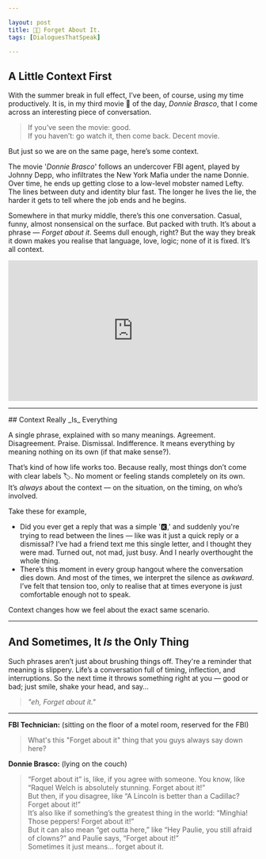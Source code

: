 ```yaml
---

layout: post
title: 👨🏻 Forget About It.
tags: [DialoguesThatSpeak]

---
```

## A Little Context First

With the summer break in full effect, I’ve been, of course, using my time productively. It is, in my third movie 🍿 of the day, *Donnie Brasco*, that I come across an interesting piece of conversation. 

> If you’ve seen the movie: good.  
> If you haven’t: go watch it, then come back. Decent movie.

But just so we are on the same page, here’s some context.

The movie '_Donnie Brasco_' follows an undercover FBI agent, played by Johnny Depp, who infiltrates the New York Mafia under the name Donnie. Over time, he ends up getting close to a low-level mobster named Lefty. The lines between duty and identity blur fast. The longer he lives the lie, the harder it gets to tell where the job ends and he begins. 

Somewhere in that murky middle, there’s this one conversation. Casual, funny, almost nonsensical on the surface. But packed with truth. It’s about a phrase — _Forget about it_. Seems dull enough, right? But the way they break it down makes you realise that language, love, logic; none of it is fixed. It’s all context.

<div style="position: relative; padding-bottom: 56.25%; height: 0; overflow: hidden; max-width: 560px; margin: 0 auto;">
  <iframe 
    src="https://www.youtube.com/embed/pS6zJ7IsJkM?si=bGfnsj3DUh71AjSq&amp;start=25" 
    style="position: absolute; top: 0; left: 0; width: 100%; height: 100%;" 
    frameborder="0" 
    allow="accelerometer; autoplay; clipboard-write; encrypted-media; gyroscope; picture-in-picture; web-share" 
    allowfullscreen 
    referrerpolicy="strict-origin-when-cross-origin"
    title="YouTube video player">
  </iframe>
</div>

<hr class="dots">
## Context Really _Is_ Everything

A single phrase, explained with so many meanings. Agreement. Disagreement. Praise. Dismissal. Indifference. It means everything by meaning nothing on its own (if that make sense?).

That’s kind of how life works too. Because really, most things don’t come with clear labels 🏷️. No moment or feeling stands completely on its own. It’s _always_ about the context — on the situation, on the timing, on who’s involved.

Take these for example,

- Did you ever get a reply that was a simple '🅺,' and suddenly you're trying to read between the lines — like was it just a quick reply or a dismissal? I’ve had a friend text me this single letter, and I thought they were mad. Turned out, not mad, just busy. And I nearly overthought the whole thing.
- There’s this moment in every group hangout where the conversation dies down. And most of the times, we interpret the silence as _awkward_. I’ve felt that tension too, only to realise that at times everyone is just comfortable enough not to speak. 

Context changes how we feel about the exact same scenario.

<hr class="dots">

## And Sometimes, It _Is_ the Only Thing

Such phrases aren’t just about brushing things off. They're a reminder that meaning is slippery.  Life’s a conversation full of timing, inflection, and interruptions. So the next time it throws something right at you — good or bad; just smile, shake your head, and say… 
> _"eh, Forget about it."_

<hr class="dots">

[^1]: Transcript (for those who couldn't get the convo without subtitles 🙃)

**FBI Technician:** (sitting on the floor of a motel room, reserved for the FBI) 

> What's this "Forget about it" thing that you guys always say down here? 

**Donnie Brasco:** (lying on the couch) 

> “Forget about it” is, like, if you agree with someone. You know, like “Raquel Welch is absolutely stunning. Forget about it!”  
> But then, if you disagree, like “A Lincoln is better than a Cadillac? Forget about it!”  
> It’s also like if something’s the greatest thing in the world: “Minghia! Those peppers! Forget about it!”  
> But it can also mean “get outta here,” like “Hey Paulie, you still afraid of clowns?” and Paulie says, “Forget about it!”  
> Sometimes it just means… forget about it.

